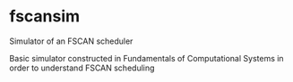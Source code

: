 # fscansim
Simulator of an FSCAN scheduler

Basic simulator constructed in Fundamentals of Computational Systems in order to understand FSCAN scheduling 
